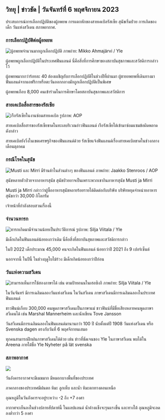 ## วิทยุ \| ข่าวชัด \| วันจันทร์ที่ 6 พฤศจิกายน 2023

ประสบการณ์การเลือกปฏิบัติของผู้อพยพ การแตกหักของสายเคเบิลรัสเซีย สุนัขเริ่มป่วย การเกิดของเด็ก วันแห่งสวีเดน สภาพอากาศ.

### การเลือกปฏิบัติต่อผู้อพยพ

![ผู้อพยพจำนวนมากถูกเลือกปฏิบัติ ภาพถ่าย: Mikko Ahmajärvi / Yle](https://images.cdn.yle.fi/image/upload/c_crop,h_2485,w_4419,x_0,y_114/ar_1.7777777777777777,c_fill,g_faces,h_675,w_1200/dpr_1.0/q_auto:eco/f_auto/fl_lossy/v1698074800/39-115894164df61298ec3e)

ผู้อพยพถูกเลือกปฏิบัติในประเทศฟินแลนด์ นี่คือสิ่งที่การศึกษาของสถาบันสุขภาพและสวัสดิการกล่าวไว้

ผู้อพยพมากกว่าร้อยละ 40 ต้องเผชิญกับการเลือกปฏิบัติในช่วงปีที่ผ่านมา ผู้ชายอพยพที่เดินทางมาฟินแลนด์จากแอฟริกาหรือตะวันออกกลางมักถูกเลือกปฏิบัติเป็นพิเศษ

ผู้อพยพเกือบ 8,000 คนเข้าร่วมในการศึกษาโดยสถาบันสุขภาพและสวัสดิการ

### สายเคเบิลสื่อสารของรัสเซีย

![เรือรัสเซียในงานซ่อมสายเคเบิล รูปภาพ: AOP](https://images.cdn.yle.fi/image/upload/c_crop,h_3283,w_5838,x_0,y_380/ar_1.7777777777777777,c_fill,g_faces,h_675,w_1200/dpr_1.0/q_auto:eco/f_auto/fl_lossy/v1699268142/39-11962776548c5acae94c)

สายเคเบิลสื่อสารของรัสเซียขาดในทะเลบริเวณอ่าวฟินแลนด์ เรือรัสเซียได้เข้ามาซ่อมแซมข้อผิดพลาดดังกล่าว

สายเคเบิลยังวิ่งในเขตเศรษฐกิจของฟินแลนด์ด้วย รัสเซียแจ้งฟินแลนด์เรื่องสายเคเบิลขาดในช่วงกลางเดือนตุลาคม

### กรณีโรคในสุนัข

![Musti และ Mirri มีร้านค้าในส่วนต่างๆ ของฟินแลนด์ ภาพถ่าย: Jaakko Stenroos / AOP](https://images.cdn.yle.fi/image/upload/c_crop,h_2746,w_4883,x_0,y_452/ar_1.7777777777777777,c_fill,g_faces,h_675,w_1200/dpr_1.0/q_auto:eco/f_auto/fl_lossy/v1699194714/39-11960056547a6fe024cd)

สุนัขหลายตัวป่วยจากอาหารสุนัข สุนัขป่วยอาจเป็นเพราะพวกเขากินอาหารสุนัข Musti ja Mirri

Musti ja Mirri กล่าวว่าผู้ซื้ออาหารสุนัขหลายร้อยรายได้ติดต่อกับบริษัท บริษัทหยุดจำหน่ายอาหารสุนัขกว่า 30,000 กิโลกรัม

เจ้าหน้าที่กำลังสอบสวนเรื่องนี้

### จำนวนทารก

![ทารกเกิดมามีจำนวนน้อยเป็นประวัติการณ์ รูปภาพ: Silja Viitala / Yle](https://images.cdn.yle.fi/image/upload/c_crop,h_2812,w_5000,x_0,y_233/ar_1.7777777777777777,c_fill,g_faces,h_675,w_1200/dpr_1.0/q_auto:eco/f_auto/fl_lossy/v1697805617/39-1189261653274b0907f5)

มีเด็กเกิดในฟินแลนด์น้อยลงกว่าเดิม นี่คือสิ่งที่สถาบันสุขภาพและสวัสดิการกล่าว

ในปี 2022 เด็กประมาณ 45,000 คนจะเกิดในฟินแลนด์ น้อยกว่าปี 2021 ถึง 9 เปอร์เซ็นต์

นอกจากนี้ ในปีนี้ ในช่วงฤดูใบไม้ร่วง มีเด็กเกิดน้อยลงกว่าปีก่อน

### วันแห่งความสวีเดน

![สามารถเห็นการใช้สองภาษาได้ เช่น ตามป้ายถนนในเฮลซิงกิ ภาพถ่าย: Silja Viitala / Yle](https://images.cdn.yle.fi/image/upload/c_crop,h_2813,w_5000,x_0,y_0/ar_1.7777777777777777,c_fill,g_faces,h_675,w_1200/dpr_1.0/q_auto:eco/f_auto/fl_lossy/v1615970514/39-7850546051bda715b05)

ในวันจันทร์ มีการเฉลิมฉลองวันแห่งสวีเดน ในวันสวีเดน ภาษาสวีเดนมีการเฉลิมฉลองในประเทศฟินแลนด์

ชาวฟินน์เกือบ 300,000 คนพูดภาษาสวีเดนเป็นภาษาแม่ ชาวฟินน์ที่มีชื่อเสียงหลายคนพูดภาษาสวีเดนได้ เช่น Marshal Mannerheim และนักเขียน Tove Jansson

วันสวีเดนมีการเฉลิมฉลองในฟินแลนด์มานานกว่า 100 ปี นับตั้งแต่ปี 1908 วันแห่งสวีเดน หรือ Svenska dagen ตรงกับวันที่ 6 พฤศจิกายนเสมอ

ทุกคนสามารถฝึกฝนภาษาสวีเดนได้ด้วย เช่น ข่าวที่ชัดเจนของ Yle ในภาษาสวีเดน พบได้ใน Areena ภายใต้ชื่อ Yle Nyheter på lät svenska

### สภาพอากาศ

![](https://images.cdn.yle.fi/image/upload/c_crop,h_1080,w_1919,x_0,y_0/ar_1.7777777777777777,c_fill,g_faces,h_675,w_1200/dpr_1.0/q_auto:eco/f_auto/fl_lossy/v1699290254/39-119671665491c7602c1a)

วันอังคารอากาศจะมีเมฆมาก มีหมอกบางพื้นที่ของประเทศ

ภาคกลางของประเทศมีฝนตก หิมะ ลูกเห็บ และน้ำ หิมะตกทางตอนเหนือ

อุณหภูมิในวันอังคารจะอยู่ระหว่าง -2 ถึง +7 องศา

อากาศจะเย็นลงในช่วงปลายสัปดาห์นี้ ในแลปแลนด์ น้ำค้างแข็งจะรุนแรงขึ้น และทางใต้ อุณหภูมิจะลดลงต่ำกว่า 5 องศา